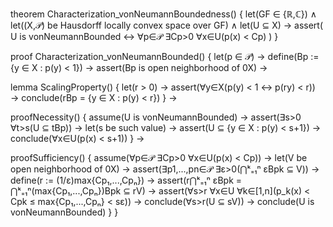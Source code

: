 theorem Characterization_vonNeumannBoundedness() {
  let(GF ∈ {ℝ,ℂ}) ∧
  let((X,𝒫) be Hausdorff locally convex space over GF) ∧
  let(U ⊆ X) →
  assert(
    U is vonNeumannBounded ↔ 
    ∀p∈𝒫 ∃Cp>0 ∀x∈U(p(x) < Cp)
  )
}

proof Characterization_vonNeumannBounded() {
  let(p ∈ 𝒫) →
  define(Bp := {y ∈ X : p(y) < 1}) →
  assert(Bp is open neighborhood of 0X) →
  
  lemma ScalingProperty() {
    let(r > 0) →
    assert(∀y∈X(p(y) < 1 ↔ p(ry) < r)) →
    conclude(rBp = {y ∈ X : p(y) < r})
  } →

  proofNecessity() {
    assume(U is vonNeumannBounded) →
    assert(∃s>0 ∀t>s(U ⊆ tBp)) →
    let(s be such value) →
    assert(U ⊆ {y ∈ X : p(y) < s+1}) →
    conclude(∀x∈U(p(x) < s+1))
  } →

  proofSufficiency() {
    assume(∀p∈𝒫 ∃Cp>0 ∀x∈U(p(x) < Cp)) →
    let(V be open neighborhood of 0X) →
    assert(∃p1,...,pn∈𝒫 ∃ε>0(⋂ᵏ₌₁ⁿ εBpk ⊆ V)) →
    define(r := (1/ε)max{Cp₁,...,Cpₙ}) →
    assert(r⋂ᵏ₌₁ⁿ εBpk = ⋂ᵏ₌₁ⁿ(max{Cp₁,...,Cpₙ})Bpk ⊆ rV) →
    assert(∀s>r ∀x∈U ∀k∈[1,n](p_k(x) < Cpk ≤ max{Cp₁,...,Cpₙ} < sε)) →
    conclude(∀s>r(U ⊆ sV)) →
    conclude(U is vonNeumannBounded)
  }
}